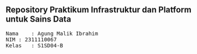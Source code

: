 ## Repository Praktikum Infrastruktur dan Platform untuk Sains Data

<pre>
Nama	: Agung Malik Ibrahim
NIM	: 2311110067
Kelas	: S1SD04-B
</pre>